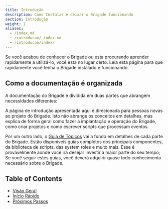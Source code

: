 ```yaml
---
title: Introdução
description: Como Instalar e deixar o Brigade funcionando
section: Introdução
weight: 1
aliases:
  - /index.md
  - /introducao/_index.md
  - /introducao/index/
---
```


Se você acabou de conhecer o Brigade ou esta procurando aprender rapidamente a utilizá-lo, você esta no lugar certo. Leia esta página para que rapidamente você tenha o Brigade instalado e funcionando.

## Como a documentação é organizada

A documentação do Brigade é dividida em duas partes que abrangem necessidades diferentes:

A página de introdução apresentada aqui é direcionada para pessoas novas ao projeto do Brigade. Isto não abrange os conceitos em detalhes, mas explica de forma geral como fazer a implantação e operação do Brigade, como criar projetos e como escrever scripts que processam eventos.

Por um outro lado, o [Guia de Tópicos](/topicos/index) vai a fundo em detalhes de cada parte do Brigade. Estão disponíveis guias completos dos principais componentes, da biblioteca de scripts, das system roles e muito mais. Esse é provavelmente aonde você irá desejar investir a maior parte do seu tempo;
Se você seguir estes guias, você deverá adquirir quase todo conhecimento necessário sobre o Brigade.  

## Table of Contents

- [Visão Geral](introducao)
- [Início Rápido](iniciorapido)
- [Próximos Passos](proximospassos)